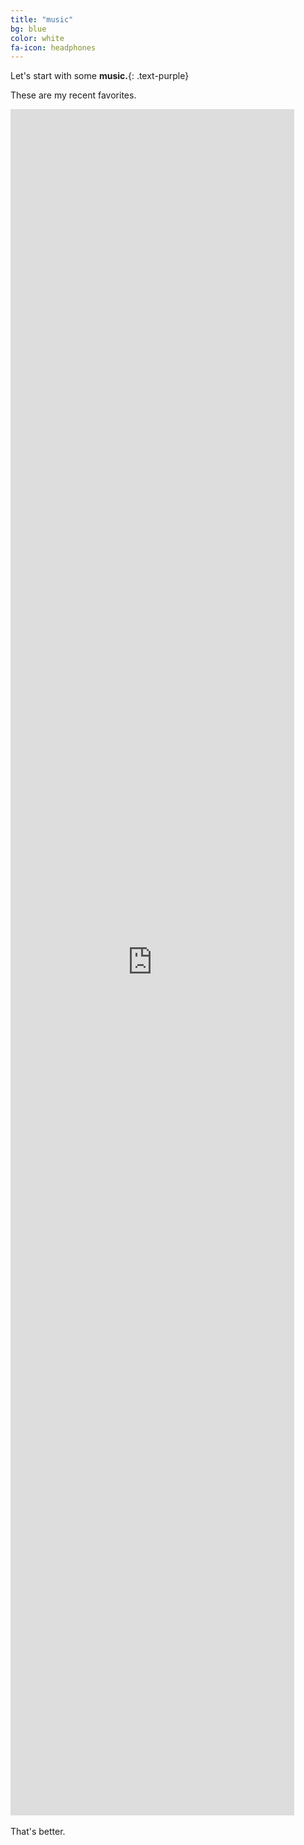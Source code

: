 ```yaml
---
title: "music"
bg: blue
color: white
fa-icon: headphones
---
```


Let's start with some **music.**{: .text-purple}

These are my recent favorites.

<div class="icontain"><iframe width="90%" height="70%" scrolling="no" frameborder="no" src="https://w.soundcloud.com/player/?url=https%3A//api.soundcloud.com/playlists/155044978&color=F93738"></iframe></div>

<br>
That's better.

